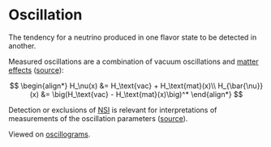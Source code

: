 # Oscillation

The tendency for a neutrino produced in one flavor state to be detected in another.

Measured oscillations are a combination of vacuum oscillations and [matter effects](matter-effects.md) ([source](https://journals.aps.org/prd/pdf/10.1103/PhysRevD.104.072006)):

$$
\begin{align*}
    H_\nu(x) &= H_\text{vac} + H_\text{mat}(x)\\
    H_{\bar{\nu}}(x) &= \big(H_\text{vac} - H_\text{mat}(x)\big)^*
\end{align*}
$$

Detection or exclusions of [NSI](nsi.md) is relevant for interpretations of measurements of the oscillation parameters ([source](https://seafile.rlp.net/f/f660b4d52dc04953bb36/)).

Viewed on [oscillograms](oscillograms.md).
